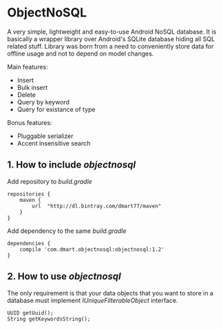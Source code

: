 # ObjectNoSQL
A very simple, lightweight and easy-to-use Android NoSQL database. It is basically a wrapper library over Android's SQLite database hiding all SQL related stuff. Library was born from a need to conveniently store data for offline usage and not to depend on model changes.

Main features:
* Insert
* Bulk insert
* Delete
* Query by keyword
* Query for existance of type

Bonus features:
* Pluggable serializer
* Accent insensitive search

## 1. How to include *objectnosql*

Add repository to *build.gradle*
```
repositories {
    maven {
        url  "http://dl.bintray.com/dmart77/maven"
    }
}
```
Add dependency to the same *build.gradle*
```
dependencies {
    compile 'com.dmart.objectnosql:objectnosql:1.2'
}
```

## 2. How to use *objectnosql* 

The only requirement is that your data objects that you want to store in a database must implement *IUniqueFilterableObject* interface. 
```
UUID getUuid();
String getKeywordsString();
```

